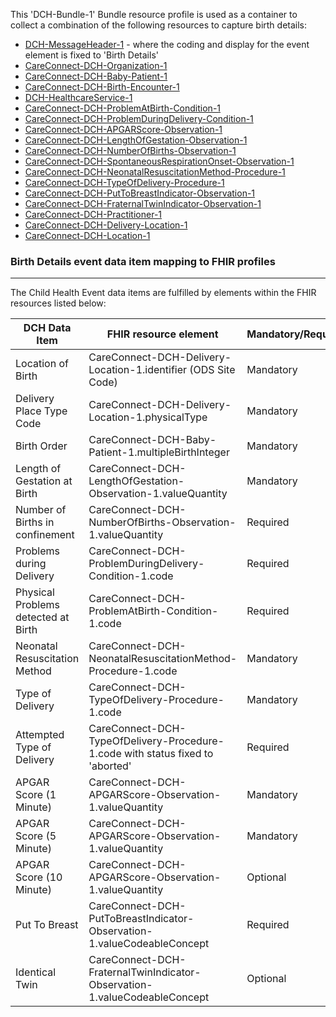 This 'DCH-Bundle-1' Bundle resource profile is used as a container to collect a combination of the following resources to capture birth details:

- [DCH-MessageHeader-1] - where the coding and display for the event element is fixed to 'Birth Details'
- [CareConnect-DCH-Organization-1]
- [CareConnect-DCH-Baby-Patient-1]
- [CareConnect-DCH-Birth-Encounter-1]
- [DCH-HealthcareService-1]
- [CareConnect-DCH-ProblemAtBirth-Condition-1]
- [CareConnect-DCH-ProblemDuringDelivery-Condition-1]
- [CareConnect-DCH-APGARScore-Observation-1]
- [CareConnect-DCH-LengthOfGestation-Observation-1]
- [CareConnect-DCH-NumberOfBirths-Observation-1]
- [CareConnect-DCH-SpontaneousRespirationOnset-Observation-1]
- [CareConnect-DCH-NeonatalResuscitationMethod-Procedure-1]
- [CareConnect-DCH-TypeOfDelivery-Procedure-1]
- [CareConnect-DCH-PutToBreastIndicator-Observation-1]
- [CareConnect-DCH-FraternalTwinIndicator-Observation-1]
- [CareConnect-DCH-Practitioner-1]
- [CareConnect-DCH-Delivery-Location-1]
- [CareConnect-DCH-Location-1]
                                                                                                   
### Birth Details event data item mapping to FHIR profiles ###
----------
The Child Health Event data items are fulfilled by elements within the FHIR resources listed below:

| DCH Data Item                       | FHIR resource element                                                   | Mandatory/Required/Optional |
|-------------------------------------|-------------------------------------------------------------------------|-----------------------------|
| Location of Birth                   | CareConnect-DCH-Delivery-Location-1.identifier (ODS Site Code)           | Mandatory                   |
| Delivery Place Type Code            | CareConnect-DCH-Delivery-Location-1.physicalType                        | Mandatory                   |
| Birth Order                         | CareConnect-DCH-Baby-Patient-1.multipleBirthInteger                     | Mandatory                   |
| Length of Gestation at Birth        | CareConnect-DCH-LengthOfGestation-Observation-1.valueQuantity           | Mandatory                   |
| Number of Births in confinement     | CareConnect-DCH-NumberOfBirths-Observation-1.valueQuantity                  | Required                    |
| Problems during Delivery            | CareConnect-DCH-ProblemDuringDelivery-Condition-1.code                          | Required                    |
| Physical Problems detected at Birth | CareConnect-DCH-ProblemAtBirth-Condition-1.code            | Required                    |
| Neonatal Resuscitation Method       | CareConnect-DCH-NeonatalResuscitationMethod-Procedure-1.code                           | Mandatory                   |
| Type of Delivery                    | CareConnect-DCH-TypeOfDelivery-Procedure-1.code   | Mandatory                    |
| Attempted Type of Delivery          | CareConnect-DCH-TypeOfDelivery-Procedure-1.code with status fixed to 'aborted'  | Required                    |
| APGAR Score (1 Minute)              | CareConnect-DCH-APGARScore-Observation-1.valueQuantity                  | Mandatory                   |
| APGAR Score (5 Minute)              | CareConnect-DCH-APGARScore-Observation-1.valueQuantity                  | Mandatory                   |
| APGAR Score (10 Minute)             | CareConnect-DCH-APGARScore-Observation-1.valueQuantity                  | Optional                    |
| Put To Breast                       | CareConnect-DCH-PutToBreastIndicator-Observation-1.valueCodeableConcept                  | Required                    |
| Identical Twin		              | CareConnect-DCH-FraternalTwinIndicator-Observation-1.valueCodeableConcept               | Optional                    |


[DCH-MessageHeader-1]:dch-messageheader-1.html
[CareConnect-DCH-Organization-1]:careconnect-dch-organization-1.html
[CareConnect-DCH-Baby-Patient-1]:careconnect-dch-baby-patient-1.html
[CareConnect-DCH-Birth-Encounter-1]:careconnect-dch-birth-encounter-1.html
[CareConnect-DCH-LengthOfGestation-Observation-1]:careconnect-dch-lengthofgestation-observation-1.html
[CareConnect-DCH-ProblemDuringDelivery-Condition-1]:careconnect-dch-problemduringdelivery-condition-1.html
[CareConnect-DCH-ProblemAtBirth-Condition-1]:careconnect-dch-problematbirth-condition-1.html
[CareConnect-DCH-NeonatalResuscitationMethod-Procedure-1]:careconnect-dch-neonatalresuscitationmethod-procedure-1.html
[CareConnect-DCH-APGARScore-Observation-1]:careconnect-dch-apgarscore-observation-1.html
[CareConnect-DCH-TypeOfDelivery-Procedure-1]:careconnect-dch-typeofdelivery-procedure-1.html
[CareConnect-DCH-SpontaneousRespirationOnset-Observation-1]:careconnect-dch-spontaneousrespirationonset-observation-1.html
[CareConnect-DCH-Practitioner-1]:careconnect-dch-practitioner-1.html
[CareConnect-DCH-Location-1]:careconnect-dch-location-1.html
[CareConnect-DCH-Delivery-Location-1]:careconnect-dch-delivery-location-1.html
[CareConnect-DCH-NumberOfBirths-Observation-1]:careconnect-dch-numberofbirths-observation-1.html
[CareConnect-DCH-PutToBreastIndicator-Observation-1]:careconnect-dch-puttobreastindicator-observation-1.html
[CareConnect-DCH-FraternalTwinIndicator-Observation-1]:careconnect-dch-fraternaltwinindicator-observation-1.html
[DCH-HealthcareService-1]:dch-healthcareservice-1.html